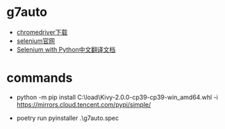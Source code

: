 # g7auto

- [chromedriver下载](https://chromedriver.chromium.org/downloads)
- [selenium官网](https://www.selenium.dev/)
- [Selenium with Python中文翻译文档](https://selenium-python-zh.readthedocs.io/en/latest/index.html)

# commands

- python -m pip install C:\load\Kivy-2.0.0-cp39-cp39-win_amd64.whl -i https://mirrors.cloud.tencent.com/pypi/simple/

- poetry run pyinstaller  .\g7auto.spec